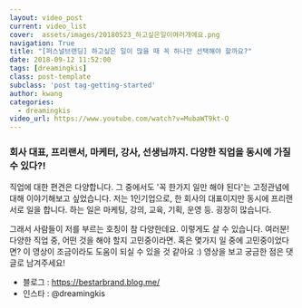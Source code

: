 ```yaml
---
layout: video_post
current: video_list
cover:  assets/images/20180523_하고싶은일이여러개에요.png
navigation: True
title: "[퍼스널브랜딩] 하고싶은 일이 많을 때 꼭 하나만 선택해야 할까요?"
date: 2018-09-12 11:52:00
tags: [dreamingkis]
class: post-template
subclass: 'post tag-getting-started'
author: kwang
categories:
  - dreamingkis
video_url: https://www.youtube.com/watch?v=MubaWT9kt-Q
---
```


### **회사 대표, 프리랜서, 마케터, 강사, 선생님까지. 다양한 직업을 동시에 가질 수 있다?!**

직업에 대한 편견은 다양합니다. 
그 중에서도 '꼭 한가지 일만 해야 된다'는 고정관념에 대해 이야기해보고 싶었습니다. 
저는 1인기업으로, 한 회사의 대표이지만 동시에 프리랜서로 일을 합니다. 
하는 일은 마케팅, 강의, 교육, 기획, 운영 등. 굉장히 많습니다. 

그래서 사람들이 저를 부르는 호칭이 참 다양한데요. 이렇게도 살 수 있습니다. 
여러분! 다양한 직업 중, 어떤 것을 해야 할지 고민중이라면. 
혹은 몇가지 일 중에 고민중이었다면? 
이 영상이 조금이라도 도움이 되실 수 있을 것 같아요 :) 영상을 보고 궁금한 점은 댓글로 남겨주세요! 

* 블로그 : https://bestarbrand.blog.me/
* 인스타 : @dreamingkis

